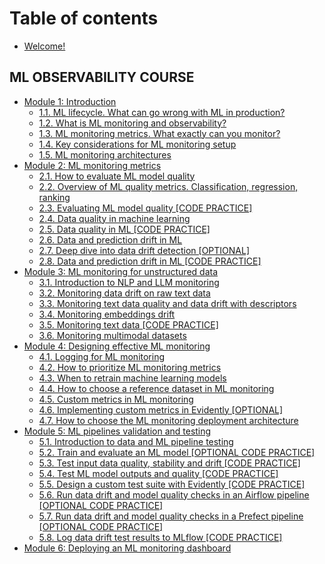 # Table of contents

* [Welcome!](README.md)

## ML OBSERVABILITY COURSE

* [Module 1: Introduction](ml-observability-course/module-1-introduction/readme.md)
  * [1.1. ML lifecycle. What can go wrong with ML in production?](ml-observability-course/module-1-introduction/ml-lifecycle.md)
  * [1.2. What is ML monitoring and observability?](ml-observability-course/module-1-introduction/ml-monitoring-observability.md)
  * [1.3. ML monitoring metrics. What exactly can you monitor?](ml-observability-course/module-1-introduction/ml-monitoring-metrics.md)  
  * [1.4. Key considerations for ML monitoring setup](ml-observability-course/module-1-introduction/ml-monitoring-setup.md)
  * [1.5. ML monitoring architectures](ml-observability-course/module-1-introduction/ml-monitoring-architectures.md)
* [Module 2: ML monitoring metrics](ml-observability-course/module-2-ml-monitoring-metrics/readme.md)
  * [2.1. How to evaluate ML model quality](ml-observability-course/module-2-ml-monitoring-metrics/evaluate-ml-model-quality.md)
  * [2.2. Overview of ML quality metrics. Classification, regression, ranking](ml-observability-course/module-2-ml-monitoring-metrics/ml-quality-metrics-classification-regression-ranking.md)
  * [2.3. Evaluating ML model quality [CODE PRACTICE]](ml-observability-course/module-2-ml-monitoring-metrics/ml-model-quality-code-practice.md)
  * [2.4. Data quality in machine learning](ml-observability-course/module-2-ml-monitoring-metrics/data-quality-in-ml.md)
  * [2.5. Data quality in ML [CODE PRACTICE]](ml-observability-course/module-2-ml-monitoring-metrics/data-quality-code-practice.md)
  * [2.6. Data and prediction drift in ML](ml-observability-course/module-2-ml-monitoring-metrics/data-prediction-drift-in-ml.md)
  * [2.7. Deep dive into data drift detection [OPTIONAL]](ml-observability-course/module-2-ml-monitoring-metrics/data-drift-deep-dive.md)
  * [2.8. Data and prediction drift in ML [CODE PRACTICE]](ml-observability-course/module-2-ml-monitoring-metrics/data-prediction-drift-code-practice.md)
* [Module 3: ML monitoring for unstructured data](ml-observability-course/module-3-ml-monitoring-for-unstructured-data/readme.md)
  * [3.1. Introduction to NLP and LLM monitoring](ml-observability-course/module-3-ml-monitoring-for-unstructured-data/introduction-nlp-llm-monitoring.md)
  * [3.2. Monitoring data drift on raw text data](ml-observability-course/module-3-ml-monitoring-for-unstructured-data/monitoring-data-drift-on-raw-text-data.md)
  * [3.3. Monitoring text data quality and data drift with descriptors](ml-observability-course/module-3-ml-monitoring-for-unstructured-data/monitoring-data-drift-with-descriptors.md)
  * [3.4. Monitoring embeddings drift](ml-observability-course/module-3-ml-monitoring-for-unstructured-data/monitoring-embeddings-drift.md)
  * [3.5. Monitoring text data [CODE PRACTICE]](ml-observability-course/module-3-ml-monitoring-for-unstructured-data/monitoring-text-data-code-practice.md)
  * [3.6. Monitoring multimodal datasets](ml-observability-course/module-3-ml-monitoring-for-unstructured-data/monitoring-multimodal-datasets.md)
* [Module 4: Designing effective ML monitoring](ml-observability-course/module-4-designing-effective-ml-monitoring/readme.md)
  * [4.1. Logging for ML monitoring](ml-observability-course/module-4-designing-effective-ml-monitoring/logging-ml-monitoring.md)
  * [4.2. How to prioritize ML monitoring metrics](ml-observability-course/module-4-designing-effective-ml-monitoring/how-to-prioritize-monitoring-metrics.md)
  * [4.3. When to retrain machine learning models](ml-observability-course/module-4-designing-effective-ml-monitoring/when-to-retrain-ml-models.md)
  * [4.4. How to choose a reference dataset in ML monitoring](ml-observability-course/module-4-designing-effective-ml-monitoring/how-to-choose-reference-dataset-ml-monitoring.md)
  * [4.5. Custom metrics in ML monitoring](ml-observability-course/module-4-designing-effective-ml-monitoring/custom-metrics-ml-monitoring.md)
  * [4.6. Implementing custom metrics in Evidently [OPTIONAL]](ml-observability-course/module-4-designing-effective-ml-monitoring/custom-metrics-evidently-code-practice.md)
  * [4.7. How to choose the ML monitoring deployment architecture](ml-observability-course/module-4-designing-effective-ml-monitoring/choosing-ml-monitoring-deployment-architecture.md)
* [Module 5: ML pipelines validation and testing](ml-observability-course/module-5-ml-pipelines-validation-and-testing/readme.md)
  * [5.1. Introduction to data and ML pipeline testing](ml-observability-course/module-5-ml-pipelines-validation-and-testing/introduction-data-ml-pipeline-testing.md)
  * [5.2. Train and evaluate an ML model [OPTIONAL CODE PRACTICE]](ml-observability-course/module-5-ml-pipelines-validation-and-testing/train-evaluate-ml-model-code-practice.md)
  * [5.3. Test input data quality, stability and drift [CODE PRACTICE]](ml-observability-course/module-5-ml-pipelines-validation-and-testing/test-input-data-quality-stability-drift-code-practice.md)
  * [5.4. Test ML model outputs and quality [CODE PRACTICE]](ml-observability-course/module-5-ml-pipelines-validation-and-testing/test-ml-model-outputs-quality-code-practice.md)
  * [5.5. Design a custom test suite with Evidently [CODE PRACTICE]](ml-observability-course/module-5-ml-pipelines-validation-and-testing/design-custom-test-suite-evidently-code-practice.md)
  * [5.6. Run data drift and model quality checks in an Airflow pipeline [OPTIONAL CODE PRACTICE]](ml-observability-course/module-5-ml-pipelines-validation-and-testing/data-drift-model-quality-checks-airflow-code-practice.md)
  * [5.7. Run data drift and model quality checks in a Prefect pipeline [OPTIONAL CODE PRACTICE]](ml-observability-course/module-5-ml-pipelines-validation-and-testing/data-drift-model-quality-checks-prefect-code-practice.md)
  * [5.8. Log data drift test results to MLflow [CODE PRACTICE]](ml-observability-course/module-5-ml-pipelines-validation-and-testing/log-data-drift-test-results-mlflow-code-practice.md)
* [Module 6: Deploying an ML monitoring dashboard](ml-observability-course/module-6-deploying-an-ml-monitoring-dashboard.md)
